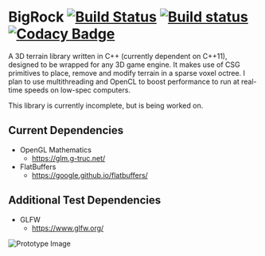 # BigRock [![Build Status](https://travis-ci.org/TGRCdev/BigRock.svg?branch=master)](https://travis-ci.org/TGRCdev/BigRock) [![Build status](https://ci.appveyor.com/api/projects/status/hf34kno5f57llcc6?svg=true)](https://ci.appveyor.com/project/TigerCaldwell/bigrock) [![Codacy Badge](https://api.codacy.com/project/badge/Grade/ec715b44f8c243d093c75cde4de2f098)](https://www.codacy.com/app/TGRCdev/BigRock?utm_source=github.com&amp;utm_medium=referral&amp;utm_content=TGRCdev/BigRock&amp;utm_campaign=Badge_Grade)

A 3D terrain library written in C++ (currently dependent on C++11), designed to be wrapped for any 3D game engine. It makes use of CSG primitives to place, remove and modify terrain in a sparse voxel octree. I plan to use multithreading and OpenCL to boost performance to run at real-time speeds on low-spec computers.

This library is currently incomplete, but is being worked on.

## Current Dependencies

- OpenGL Mathematics
    - <https://glm.g-truc.net/>
- FlatBuffers
    - <https://google.github.io/flatbuffers/>

## Additional Test Dependencies
- GLFW
    - <https://www.glfw.org/>

![Prototype Image](https://user-images.githubusercontent.com/4079184/57591767-de752f80-74e7-11e9-854d-72f5aeb6f3b6.jpg)
